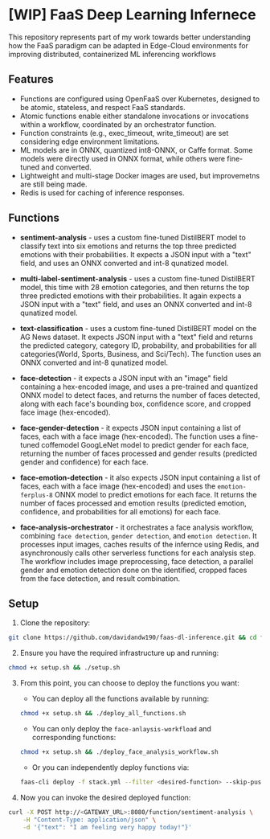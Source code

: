 # [WIP] FaaS Deep Learning Infernece

This repository represents part of my work towards better understanding how the FaaS paradigm can be adapted in Edge-Cloud environments for improving distributed, containerized ML inferencing workflows

## Features

- Functions are configured using OpenFaaS over Kubernetes, designed to be atomic, stateless, and respect FaaS standards.
- Atomic functions enable either standalone invocations or invocations within a workflow, coordinated by an orchestrator function.
- Function constraints (e.g., exec_timeout, write_timeout) are set considering edge environment limitations.
- ML models are in ONNX, quantized int8-ONNX, or Caffe format. Some models were directly used in ONNX format, while others were fine-tuned and converted.
- Lightweight and multi-stage Docker images are used, but improvemetns are still being made.
- Redis is used for caching of inference responses.

## Functions

- **sentiment-analysis** - uses a custom fine-tuned DistilBERT model to classify text into six emotions and returns the top three predicted emotions with their probabilities. It expects a JSON input with a "text" field, and uses an ONNX converted and int-8 qunatized model.

- **multi-label-sentiment-analysis** - uses a custom fine-tuned DistilBERT model, this time  with 28 emotion categories, and then returns the top three predicted emotions with their probabilities. It again expects a JSON input with a "text" field, and uses an ONNX converted and int-8 qunatized model.

- **text-classification** - uses a custom fine-tuned DistilBERT model on the AG News dataset. It expects JSON input with a "text" field and returns the predicted category, category ID, probability, and probabilities for all categories(World, Sports, Business, and Sci/Tech). The function uses an ONNX converted and int-8 qunatized model.

- **face-detection** - it expects a JSON input with an "image" field containing a hex-encoded image, and uses a pre-trained and quantized ONNX model to detect faces, and returns the number of faces detected, along with each face's bounding box, confidence score, and cropped face image (hex-encoded).

- **face-gender-detection** - it expects JSON input containing a list of faces, each with a face image (hex-encoded). The function uses a fine-tuned coffemodel GoogLeNet model to predict gender for each face, returning the number of faces processed and gender results (predicted gender and confidence) for each face.

- **face-emotion-detection** - it also expects JSON input containing a list of faces, each with a face image (hex-encoded) and uses the `emotion-ferplus-8` ONNX model to predict emotions for each face. It returns the number of faces processed and emotion results (predicted emotion, confidence, and probabilities for all emotions) for each face.

- **face-analysis-orchestrator** - it orchestrates a face analysis workflow, combining `face detection`, `gender detection`, and `emotion detection`. It processes input images, caches results of the infernce using Redis, and asynchronously calls other serverless functions for each analysis step. The workflow includes image preprocessing, face detection, a parallel gender and emotion detection done on the identified, cropped faces from the face detection, and result combination. 


## Setup

1. Clone the repository:

``` bash 
git clone https://github.com/davidandw190/faas-dl-inference.git && cd faas-dl-inference
```

2. Ensure you have the required infrastructure up and running:

``` bash
chmod +x setup.sh && ./setup.sh
```

3. From this point, you can choose to deploy the functions you want:
    *  You can deploy all the functions available by running:
    ```bash
    chmod +x setup.sh && ./deploy_all_functions.sh
    ```

    * You can only deploy the `face-anlaysis-workfload` and corresponding functions:
    ```bash
    chmod +x setup.sh && ./deploy_face_analysis_workflow.sh
    ```
    * Or you can independently deploy functions via:
    ```bash
    faas-cli deploy -f stack.yml --filter <desired-function> --skip-push --skip-build
    ```

4. Now you can invoke the desired deployed function:

```bash
curl -X POST http://<GATEWAY_URL>:8080/function/sentiment-analysis \
    -H "Content-Type: application/json" \
    -d '{"text": "I am feeling very happy today!"}'
```


